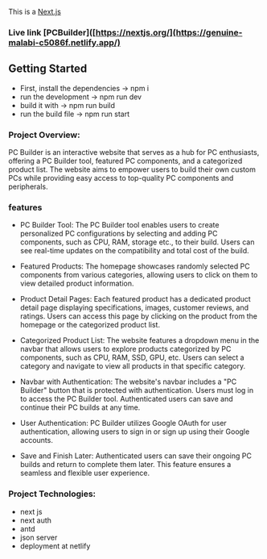 This is a [Next.js](https://nextjs.org/) 
### Live link [PCBuilder]([https://nextjs.org/](https://genuine-malabi-c5086f.netlify.app/)
## Getting Started
- First, install the dependencies -> npm i
- run the development -> npm run dev
- build it with -> npm run build
- run the build file -> npm run start

### Project Overview: 
PC Builder is an interactive website that serves as a hub for PC enthusiasts, offering a PC Builder tool, featured PC components, and a categorized product list. The website aims to empower users to build their own custom PCs while providing easy access to top-quality PC components and peripherals.

### features
- PC Builder Tool: The PC Builder tool enables users to create personalized PC configurations by selecting and adding PC components, such as CPU, RAM, storage etc., to their build. Users can see real-time updates on the compatibility and total cost of the build.
- Featured Products: The homepage showcases randomly selected PC components from various categories, allowing users to click on them to view detailed product information.

- Product Detail Pages: Each featured product has a dedicated product detail page displaying specifications, images, customer reviews, and ratings. Users can access this page by clicking on the product from the homepage or the categorized product list.

- Categorized Product List: The website features a dropdown menu in the navbar that allows users to explore products categorized by PC components, such as CPU, RAM, SSD, GPU, etc. Users can select a category and navigate to view all products in that specific category.

- Navbar with Authentication: The website's navbar includes a "PC Builder" button that is protected with authentication. Users must log in to access the PC Builder tool. Authenticated users can save and continue their PC builds at any time.

- User Authentication: PC Builder utilizes Google OAuth for user authentication, allowing users to sign in or sign up using their Google accounts.

- Save and Finish Later: Authenticated users can save their ongoing PC builds and return to complete them later. This feature ensures a seamless and flexible user experience.

### Project Technologies:
- next js
- next auth
- antd 
- json server
- deployment at netlify
 
